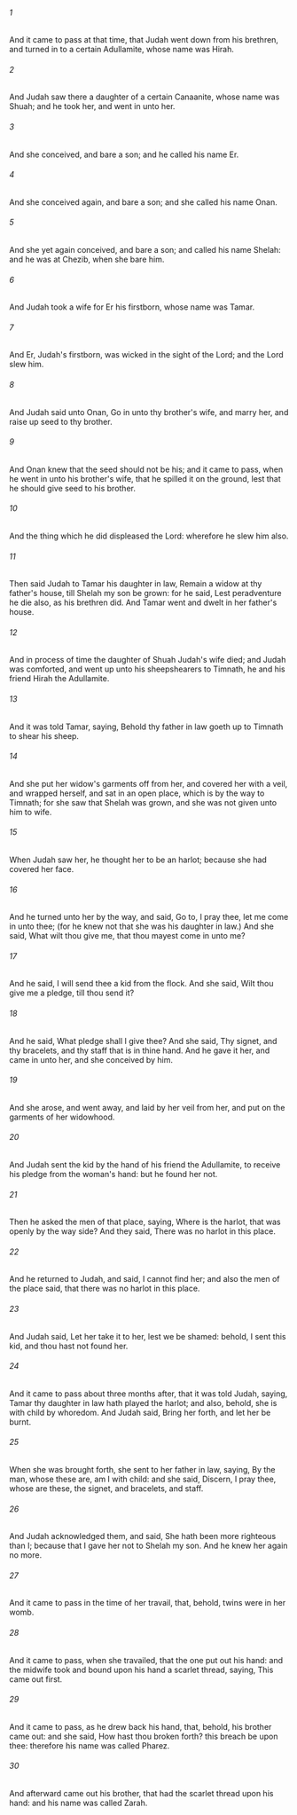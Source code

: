 ###### 1
And it came to pass at that time, that Judah went down from his brethren, and turned in to a certain Adullamite, whose name was Hirah.

###### 2
And Judah saw there a daughter of a certain Canaanite, whose name was Shuah; and he took her, and went in unto her.

###### 3
And she conceived, and bare a son; and he called his name Er.

###### 4
And she conceived again, and bare a son; and she called his name Onan.

###### 5
And she yet again conceived, and bare a son; and called his name Shelah: and he was at Chezib, when she bare him.

###### 6
And Judah took a wife for Er his firstborn, whose name was Tamar.

###### 7
And Er, Judah's firstborn, was wicked in the sight of the Lord; and the Lord slew him.

###### 8
And Judah said unto Onan, Go in unto thy brother's wife, and marry her, and raise up seed to thy brother.

###### 9
And Onan knew that the seed should not be his; and it came to pass, when he went in unto his brother's wife, that he spilled it on the ground, lest that he should give seed to his brother.

###### 10
And the thing which he did displeased the Lord: wherefore he slew him also.

###### 11
Then said Judah to Tamar his daughter in law, Remain a widow at thy father's house, till Shelah my son be grown: for he said, Lest peradventure he die also, as his brethren did. And Tamar went and dwelt in her father's house.

###### 12
And in process of time the daughter of Shuah Judah's wife died; and Judah was comforted, and went up unto his sheepshearers to Timnath, he and his friend Hirah the Adullamite.

###### 13
And it was told Tamar, saying, Behold thy father in law goeth up to Timnath to shear his sheep.

###### 14
And she put her widow's garments off from her, and covered her with a veil, and wrapped herself, and sat in an open place, which is by the way to Timnath; for she saw that Shelah was grown, and she was not given unto him to wife.

###### 15
When Judah saw her, he thought her to be an harlot; because she had covered her face.

###### 16
And he turned unto her by the way, and said, Go to, I pray thee, let me come in unto thee; (for he knew not that she was his daughter in law.) And she said, What wilt thou give me, that thou mayest come in unto me?

###### 17
And he said, I will send thee a kid from the flock. And she said, Wilt thou give me a pledge, till thou send it?

###### 18
And he said, What pledge shall I give thee? And she said, Thy signet, and thy bracelets, and thy staff that is in thine hand. And he gave it her, and came in unto her, and she conceived by him.

###### 19
And she arose, and went away, and laid by her veil from her, and put on the garments of her widowhood.

###### 20
And Judah sent the kid by the hand of his friend the Adullamite, to receive his pledge from the woman's hand: but he found her not.

###### 21
Then he asked the men of that place, saying, Where is the harlot, that was openly by the way side? And they said, There was no harlot in this place.

###### 22
And he returned to Judah, and said, I cannot find her; and also the men of the place said, that there was no harlot in this place.

###### 23
And Judah said, Let her take it to her, lest we be shamed: behold, I sent this kid, and thou hast not found her.

###### 24
And it came to pass about three months after, that it was told Judah, saying, Tamar thy daughter in law hath played the harlot; and also, behold, she is with child by whoredom. And Judah said, Bring her forth, and let her be burnt.

###### 25
When she was brought forth, she sent to her father in law, saying, By the man, whose these are, am I with child: and she said, Discern, I pray thee, whose are these, the signet, and bracelets, and staff.

###### 26
And Judah acknowledged them, and said, She hath been more righteous than I; because that I gave her not to Shelah my son. And he knew her again no more.

###### 27
And it came to pass in the time of her travail, that, behold, twins were in her womb.

###### 28
And it came to pass, when she travailed, that the one put out his hand: and the midwife took and bound upon his hand a scarlet thread, saying, This came out first.

###### 29
And it came to pass, as he drew back his hand, that, behold, his brother came out: and she said, How hast thou broken forth? this breach be upon thee: therefore his name was called Pharez.

###### 30
And afterward came out his brother, that had the scarlet thread upon his hand: and his name was called Zarah.

